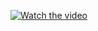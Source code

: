 [![Watch the video](https://raw.githubusercontent.com/AnnaVi11arrea1/Project-Kaleidoscope/main/screenshot.png)](https://raw.githubusercontent.com/AnnaVi11arreal/Project-Kaleidoscope/main/720p.mov)
